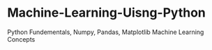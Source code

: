 # Machine-Learning-Uisng-Python
Python Fundementals, Numpy, Pandas, Matplotlib Machine Learning Concepts

